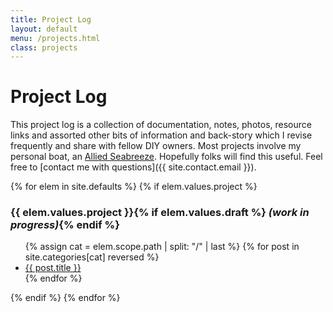 ```yaml
---
title: Project Log
layout: default
menu: /projects.html
class: projects
---
```



# Project Log #

This project log is a collection of documentation, notes, photos, resource links and assorted
other bits of information and back-story which I revise frequently and share with
fellow DIY owners.
Most projects involve my personal boat, an
[Allied Seabreeze](http://www.alliedseabreeze35.org/).
Hopefully folks will find this useful.
Feel free to [contact me with questions]({{ site.contact.email }}).

{% for elem in site.defaults %}
  {% if elem.values.project %}
  <h3>{{ elem.values.project }}{% if elem.values.draft %} <em>(work in progress)</em>{% endif %}</h3>
  <ul>
  {% assign cat = elem.scope.path | split: "/" | last %}
  {% for post in site.categories[cat] reversed %}
    <li><a href="{{ post.url | relative_url }}">{{ post.title }}</a></li>
  {% endfor %}
  </ul>
  {% endif %}
{% endfor %}
